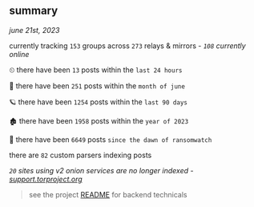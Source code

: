 
## summary
_june 21st, 2023_

currently tracking `153` groups across `273` relays & mirrors - _`108` currently online_

⏲ there have been `13` posts within the `last 24 hours`

🦈 there have been `251` posts within the `month of june`

🪐 there have been `1254` posts within the `last 90 days`

🏚 there have been `1958` posts within the `year of 2023`

🦕 there have been `6649` posts `since the dawn of ransomwatch`

there are `82` custom parsers indexing posts

_`20` sites using v2 onion services are no longer indexed - [support.torproject.org](https://support.torproject.org/onionservices/v2-deprecation/)_

> see the project [README](https://github.com/joshhighet/ransomwatch#ransomwatch--) for backend technicals
